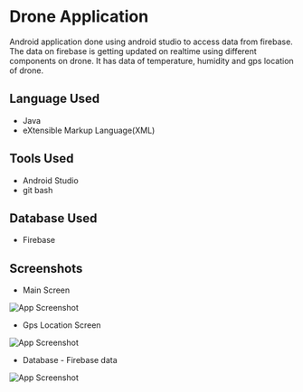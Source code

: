 
# Drone Application

Android application done using android studio to access data from firebase. The data on firebase is getting updated on realtime using different components on drone. It has data of temperature, humidity and gps location of drone.


## Language Used

 - Java
 - eXtensible Markup Language(XML)

## Tools Used

- Android Studio
- git bash

## Database Used

- Firebase


## Screenshots
- Main Screen

![App Screenshot](https://user-images.githubusercontent.com/71178215/214523766-bcc2a48a-7c0f-4149-863b-af48c4476538.jpg)

- Gps Location Screen

![App Screenshot](https://user-images.githubusercontent.com/71178215/214523914-384a0a7e-f6b9-4e89-9f2a-47c3d86223c6.jpg)

- Database - Firebase data

![App Screenshot](https://user-images.githubusercontent.com/71178215/214523924-a9beac32-112c-478c-80dc-918b1300af50.jpg)

